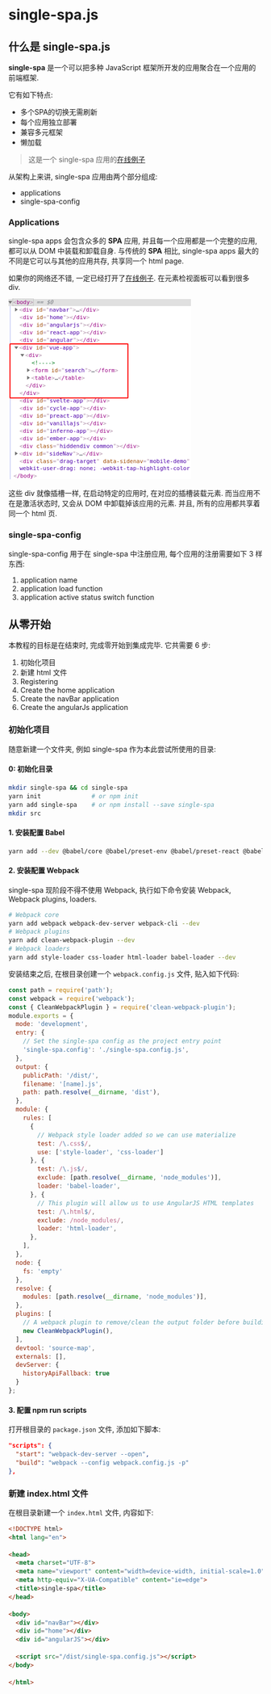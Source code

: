 # single-spa.js

## 什么是 single-spa.js

**single-spa** 是一个可以把多种 JavaScript 框架所开发的应用聚合在一个应用的前端框架.

它有如下特点:

- 多个SPA的切换无需刷新
- 每个应用独立部署
- 兼容多元框架
- 懒加载

> 这是一个 single-spa 应用的[在线例子](https://single-spa.surge.sh)

从架构上来讲, single-spa 应用由两个部分组成:

- applications
- single-spa-config

### Applications

single-spa apps 会包含众多的 **SPA** 应用, 并且每一个应用都是一个完整的应用, 都可以从 DOM 中装载和卸载自身. 与传统的 **SPA** 相比, single-spa apps 最大的不同是它可以与其他的应用共存, 共享同一个 html page.

如果你的网络还不错, 一定已经打开了[在线例子](https://single-spa.surge.sh). 在元素检视面板可以看到很多 div.

![livedemo](./imgs/1.png)

这些 div 就像插槽一样, 在启动特定的应用时, 在对应的插槽装载元素. 而当应用不在是激活状态时, 又会从 DOM 中卸载掉该应用的元素. 并且, 所有的应用都共享着同一个 html 页.

### single-spa-config

single-spa-config 用于在 single-spa 中注册应用, 每个应用的注册需要如下 3 样东西:

1. application name
2. application load function
3. application active status switch function

## 从零开始

本教程的目标是在结束时, 完成零开始到集成完毕. 它共需要 6 步:

1. 初始化项目
2. 新建 html 文件
3. Registering
4. Create the home application
5. Create the navBar application
6. Create the angularJs application

### 初始化项目

随意新建一个文件夹, 例如 single-spa 作为本此尝试所使用的目录:

#### 0: 初始化目录

```bash
mkdir single-spa && cd single-spa
yarn init              # or npm init
yarn add single-spa    # or npm install --save single-spa
mkdir src
```

#### 1. 安装配置 Babel

```bash
yarn add --dev @babel/core @babel/preset-env @babel/preset-react @babel/plugin-syntax-dynamic-import @babel/plugin-proposal-object-rest-spread
```

#### 2. 安装配置 Webpack

single-spa 现阶段不得不使用 Webpack, 执行如下命令安装 Webpack, Webpack plugins, loaders.

```bash
# Webpack core
yarn add webpack webpack-dev-server webpack-cli --dev
# Webpack plugins
yarn add clean-webpack-plugin --dev
# Webpack loaders
yarn add style-loader css-loader html-loader babel-loader --dev
```

安装结束之后, 在根目录创建一个 `webpack.config.js` 文件, 贴入如下代码:

```js
const path = require('path');
const webpack = require('webpack');
const { CleanWebpackPlugin } = require('clean-webpack-plugin');
module.exports = {
  mode: 'development',
  entry: {
    // Set the single-spa config as the project entry point
    'single-spa.config': './single-spa.config.js',
  },
  output: {
    publicPath: '/dist/',
    filename: '[name].js',
    path: path.resolve(__dirname, 'dist'),
  },
  module: {
    rules: [
      {
        // Webpack style loader added so we can use materialize
        test: /\.css$/,
        use: ['style-loader', 'css-loader']
      }, {
        test: /\.js$/,
        exclude: [path.resolve(__dirname, 'node_modules')],
        loader: 'babel-loader',
      }, {
        // This plugin will allow us to use AngularJS HTML templates
        test: /\.html$/,
        exclude: /node_modules/,
        loader: 'html-loader',
      },
    ],
  },
  node: {
    fs: 'empty'
  },
  resolve: {
    modules: [path.resolve(__dirname, 'node_modules')],
  },
  plugins: [
    // A webpack plugin to remove/clean the output folder before building
    new CleanWebpackPlugin(),
  ],
  devtool: 'source-map',
  externals: [],
  devServer: {
    historyApiFallback: true
  }
};
```

#### 3. 配置 npm run scripts

打开根目录的 `package.json` 文件, 添加如下脚本:

```json
"scripts": {
  "start": "webpack-dev-server --open",
  "build": "webpack --config webpack.config.js -p"
},
```

### 新建 index.html 文件

在根目录新建一个 `index.html` 文件, 内容如下:

```html
<!DOCTYPE html>
<html lang="en">

<head>
  <meta charset="UTF-8">
  <meta name="viewport" content="width=device-width, initial-scale=1.0">
  <meta http-equiv="X-UA-Compatible" content="ie=edge">
  <title>single-spa</title>
</head>

<body>
  <div id="navBar"></div>
  <div id="home"></div>
  <div id="angularJS"></div>

  <script src="/dist/single-spa.config.js"></script>
</body>

</html>
```